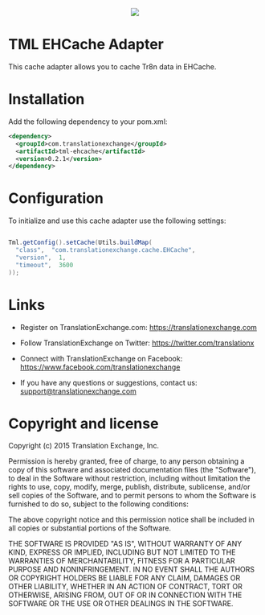 <p align="center">
  <img src="https://avatars0.githubusercontent.com/u/1316274?v=3&s=200">
</p>

TML EHCache Adapter
==================

This cache adapter allows you to cache Tr8n data in EHCache. 


Installation
==================

Add the following dependency to your pom.xml:

```xml
<dependency>
  <groupId>com.translationexchange</groupId>
  <artifactId>tml-ehcache</artifactId>
  <version>0.2.1</version>
</dependency>
```


Configuration
==================

To initialize and use this cache adapter use the following settings:

```java

Tml.getConfig().setCache(Utils.buildMap(
  "class",  "com.translationexchange.cache.EHCache",
  "version",  1,
  "timeout",  3600
));

```

Links
==================

* Register on TranslationExchange.com: https://translationexchange.com

* Follow TranslationExchange on Twitter: https://twitter.com/translationx

* Connect with TranslationExchange on Facebook: https://www.facebook.com/translationexchange

* If you have any questions or suggestions, contact us: support@translationexchange.com


Copyright and license
==================

Copyright (c) 2015 Translation Exchange, Inc.

Permission is hereby granted, free of charge, to any person obtaining
a copy of this software and associated documentation files (the
"Software"), to deal in the Software without restriction, including
without limitation the rights to use, copy, modify, merge, publish,
distribute, sublicense, and/or sell copies of the Software, and to
permit persons to whom the Software is furnished to do so, subject to
the following conditions:

The above copyright notice and this permission notice shall be
included in all copies or substantial portions of the Software.

THE SOFTWARE IS PROVIDED "AS IS", WITHOUT WARRANTY OF ANY KIND,
EXPRESS OR IMPLIED, INCLUDING BUT NOT LIMITED TO THE WARRANTIES OF
MERCHANTABILITY, FITNESS FOR A PARTICULAR PURPOSE AND
NONINFRINGEMENT. IN NO EVENT SHALL THE AUTHORS OR COPYRIGHT HOLDERS BE
LIABLE FOR ANY CLAIM, DAMAGES OR OTHER LIABILITY, WHETHER IN AN ACTION
OF CONTRACT, TORT OR OTHERWISE, ARISING FROM, OUT OF OR IN CONNECTION
WITH THE SOFTWARE OR THE USE OR OTHER DEALINGS IN THE SOFTWARE.


